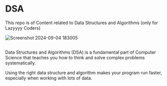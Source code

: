 # DSA 
This repo is of Content related to Data Structures and Algorithms (only for Lazyyyy Coders)

![Screenshot 2024-09-04 183005](https://github.com/user-attachments/assets/05f71ea9-89c8-4554-8e67-eb6972bc8015)

## 
Data Structures and Algorithms (DSA) is a fundamental part of Computer Science that teaches you how to think and solve complex problems systematically.

Using the right data structure and algorithm makes your program run faster, especially when working with lots of data.

